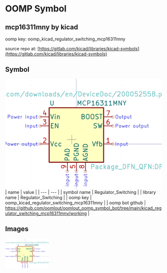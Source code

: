 # OOMP Symbol  
## mcp16311mny  by kicad  
  
oomp key: oomp_kicad_regulator_switching_mcp16311mny  
  
source repo at: [https://gitlab.com/kicad/libraries/kicad-symbols](https://gitlab.com/kicad/libraries/kicad-symbols)  
## Symbol  
  
[![working.png](working_600.png)](working.png)  
| name | value | 
| --- | --- | 
| symbol name | Regulator_Switching | 
| library name | Regulator_Switching | 
| oomp key | oomp_kicad_regulator_switching_mcp16311mny | 
| oomp bot github | https://github.com/oomlout/oomlout_oomp_symbol_bot/tree/main/kicad_regulator_switching_mcp16311mny/working | 
## Images  
  
[![working.png](working_140.png)](working.png)  
